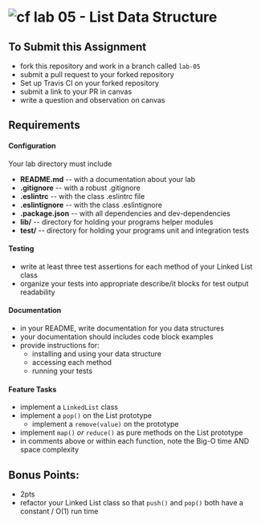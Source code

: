 ![cf](http://i.imgur.com/7v5ASc8.png) lab 05 - List Data Structure
====

## To Submit this Assignment
  * fork this repository and work in a branch called `lab-05`
  * submit a pull request to your forked repository
  * Set up Travis CI on your forked repository
  * submit a link to your PR in canvas
  * write a question and observation on canvas

## Requirements  
#### Configuration  
  <!-- list of files, configurations, tools, etc that are required -->
  Your lab directory must include  
  * **README.md** -- with a documentation about your lab
  * **.gitignore** -- with a robust .gitignore
  * **.eslintrc** -- with the class .eslintrc file
  * **.eslintignore** -- with the class .eslintignore
  * **.package.json** -- with all dependencies and dev-dependencies
  * **lib/** -- directory for holding your programs helper modules
  * **__test__/** -- directory for holding your programs unit and integration tests

#### Testing  
  * write at least three test assertions for each method of your Linked List class
  * organize your tests into appropriate describe/it blocks for test output readability

####  Documentation  
  * in your README, write documentation for you data structures
  * your documentation should includes code block examples
  * provide instructions for:
    * installing and using your data structure
    * accessing each method
    * running your tests

#### Feature Tasks  
  * implement a `LinkedList` class
  * implement a `pop()` on the List prototype
	* implement a `remove(value)` on the prototype
  * implement `map()` _or_ `reduce()` as pure methods on the List prototype
  * in comments above or within each function, note the Big-O time AND space complexity

## Bonus Points:
  * 2pts
  * refactor your Linked List class so that `push()` and `pop()` both have a constant / O(1) run time
